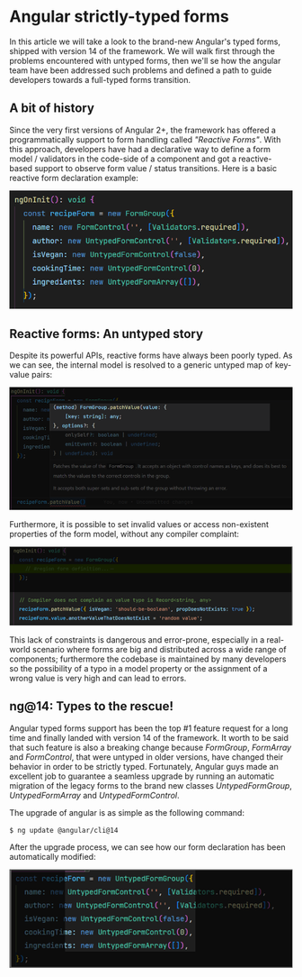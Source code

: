 # Angular strictly-typed forms

In this article we will take a look to the brand-new Angular's typed forms, shipped with version 14 of the framework. We will walk first through the problems encountered with untyped forms, then we'll se how the angular team have been addressed such problems and defined a path to guide developers towards a full-typed forms transition.

## A bit of history

Since the very first versions of Angular 2+, the framework has offered a programmatically support to form handling called *"Reactive Forms"*. With this approach, developers have had a declarative way to define a form model / validators in the code-side of a component and got a reactive-based support to observe form value / status transitions. Here is a basic reactive form declaration example:

![Basic reactive form declaration](./images/01000-form-declaration.png)

## Reactive forms: An untyped story

Despite its powerful APIs, reactive forms have always been poorly typed. As we can see, the internal model is resolved to a generic untyped map of key-value pairs:

![Form untyped map](./images/02000-form-untyped-map.png)

Furthermore, it is possible to set invalid values or access non-existent properties of the form model, without any compiler complaint:

![Form untyped forms with no compiler errors](./images/03000-form-untyped-no-errors.png)

This lack of constraints is dangerous and error-prone, especially in a real-world scenario where forms are big and distributed across a wide range of components; furthermore the codebase is maintained by many developers so the possibility of a typo in a model property or the assignment of a wrong value is very high and can lead to errors.

## ng@14: Types to the rescue!

Angular typed forms support has been the top #1 feature request for a long time and finally landed with version 14 of the framework. It worth to be said that such feature is also a breaking change because _FormGroup_, _FormArray_ and _FormControl_, that were untyped in older versions, have changed their behavior in order to be strictly typed. Fortunately, Angular guys made an excellent job to guarantee a seamless upgrade by running an automatic migration of the legacy forms to the brand new classes _UntypedFormGroup_, _UntypedFormArray_ and _UntypedFormControl_.

The upgrade of angular is as simple as the following command:
```sh
$ ng update @angular/cli@14
```

After the upgrade process, we can see how our form declaration has been automatically modified:

![Form untyped after angular 14 upgrade](./images/04000-form-untyped-after-ng-14-upgrade.png)